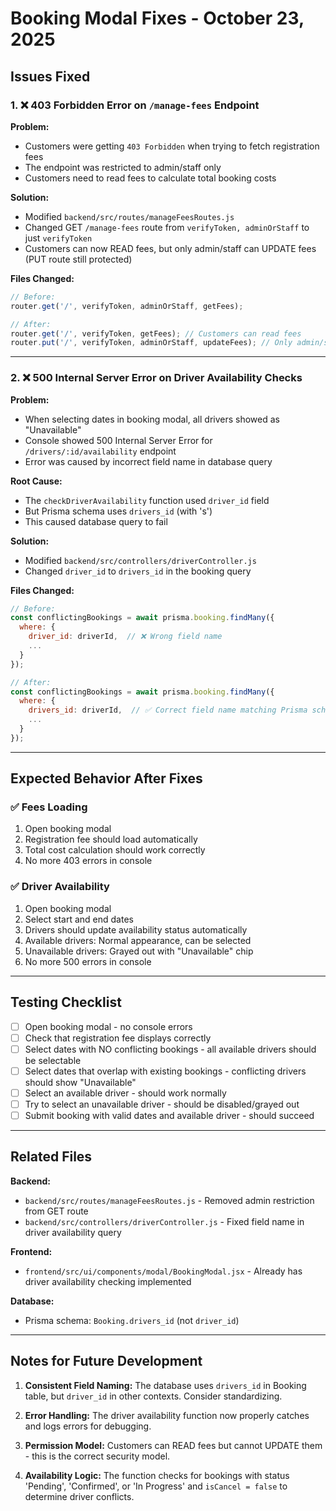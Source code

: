 # Booking Modal Fixes - October 23, 2025

## Issues Fixed

### 1. ❌ 403 Forbidden Error on `/manage-fees` Endpoint

**Problem:**
- Customers were getting `403 Forbidden` when trying to fetch registration fees
- The endpoint was restricted to admin/staff only
- Customers need to read fees to calculate total booking costs

**Solution:**
- Modified `backend/src/routes/manageFeesRoutes.js`
- Changed GET `/manage-fees` route from `verifyToken, adminOrStaff` to just `verifyToken`
- Customers can now READ fees, but only admin/staff can UPDATE fees (PUT route still protected)

**Files Changed:**
```javascript
// Before:
router.get('/', verifyToken, adminOrStaff, getFees);

// After:
router.get('/', verifyToken, getFees); // Customers can read fees
router.put('/', verifyToken, adminOrStaff, updateFees); // Only admin/staff can update
```

---

### 2. ❌ 500 Internal Server Error on Driver Availability Checks

**Problem:**
- When selecting dates in booking modal, all drivers showed as "Unavailable"
- Console showed 500 Internal Server Error for `/drivers/:id/availability` endpoint
- Error was caused by incorrect field name in database query

**Root Cause:**
- The `checkDriverAvailability` function used `driver_id` field
- But Prisma schema uses `drivers_id` (with 's')
- This caused database query to fail

**Solution:**
- Modified `backend/src/controllers/driverController.js`
- Changed `driver_id` to `drivers_id` in the booking query

**Files Changed:**
```javascript
// Before:
const conflictingBookings = await prisma.booking.findMany({
  where: {
    driver_id: driverId,  // ❌ Wrong field name
    ...
  }
});

// After:
const conflictingBookings = await prisma.booking.findMany({
  where: {
    drivers_id: driverId,  // ✅ Correct field name matching Prisma schema
    ...
  }
});
```

---

## Expected Behavior After Fixes

### ✅ Fees Loading
1. Open booking modal
2. Registration fee should load automatically
3. Total cost calculation should work correctly
4. No more 403 errors in console

### ✅ Driver Availability
1. Open booking modal
2. Select start and end dates
3. Drivers should update availability status automatically
4. Available drivers: Normal appearance, can be selected
5. Unavailable drivers: Grayed out with "Unavailable" chip
6. No more 500 errors in console

---

## Testing Checklist

- [ ] Open booking modal - no console errors
- [ ] Check that registration fee displays correctly
- [ ] Select dates with NO conflicting bookings - all available drivers should be selectable
- [ ] Select dates that overlap with existing bookings - conflicting drivers should show "Unavailable"
- [ ] Select an available driver - should work normally
- [ ] Try to select an unavailable driver - should be disabled/grayed out
- [ ] Submit booking with valid dates and available driver - should succeed

---

## Related Files

**Backend:**
- `backend/src/routes/manageFeesRoutes.js` - Removed admin restriction from GET route
- `backend/src/controllers/driverController.js` - Fixed field name in driver availability query

**Frontend:**
- `frontend/src/ui/components/modal/BookingModal.jsx` - Already has driver availability checking implemented

**Database:**
- Prisma schema: `Booking.drivers_id` (not `driver_id`)

---

## Notes for Future Development

1. **Consistent Field Naming:** The database uses `drivers_id` in Booking table, but `driver_id` in other contexts. Consider standardizing.

2. **Error Handling:** The driver availability function now properly catches and logs errors for debugging.

3. **Permission Model:** Customers can READ fees but cannot UPDATE them - this is the correct security model.

4. **Availability Logic:** The function checks for bookings with status 'Pending', 'Confirmed', or 'In Progress' and `isCancel = false` to determine driver conflicts.

